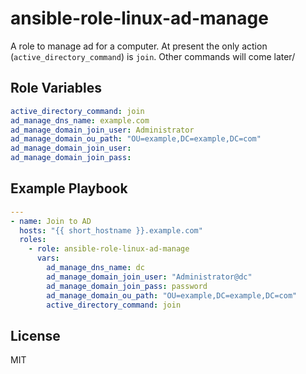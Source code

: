 ansible-role-linux-ad-manage
=========

A role to manage ad for a computer. At present the only action (`active_directory_command`) is `join`. Other commands will come later/

Role Variables
--------------
```yaml
active_directory_command: join
ad_manage_dns_name: example.com
ad_manage_domain_join_user: Administrator
ad_manage_domain_ou_path: "OU=example,DC=example,DC=com"
ad_manage_domain_join_user:
ad_manage_domain_join_pass:
```


Example Playbook
----------------

```yaml
---
- name: Join to AD
  hosts: "{{ short_hostname }}.example.com"
  roles:
    - role: ansible-role-linux-ad-manage
      vars:
        ad_manage_dns_name: dc
        ad_manage_domain_join_user: "Administrator@dc"
        ad_manage_domain_join_pass: password
        ad_manage_domain_ou_path: "OU=example,DC=example,DC=com"
        active_directory_command: join
```

License
-------

MIT
